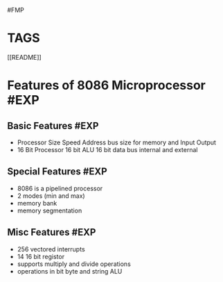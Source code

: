 #FMP
# TAGS
[[README]] 


# Features of 8086 Microprocessor #EXP 

## Basic Features #EXP 
- Processor Size
	 Speed
	 Address bus size for memory and Input Output
- 16 Bit Processor 
	 16 bit ALU
	 16 bit data bus internal and external
## Special Features #EXP 
- 8086 is a pipelined processor
- 2 modes (min and max)
- memory bank
- memory segmentation 
## Misc Features #EXP 
- 256 vectored interrupts 
- 14 16 bit registor
- supports multiply and divide operations 
- operations in bit byte and string ALU